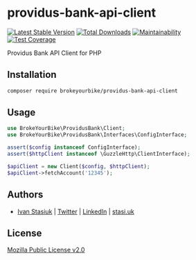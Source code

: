 # providus-bank-api-client

[![Latest Stable Version](https://img.shields.io/github/v/release/brokeyourbike/providus-bank-api-client-php)](https://github.com/brokeyourbike/providus-bank-api-client-php/releases)
[![Total Downloads](https://poser.pugx.org/brokeyourbike/providus-bank-api-client/downloads)](https://packagist.org/packages/brokeyourbike/providus-bank-api-client)
[![Maintainability](https://api.codeclimate.com/v1/badges/850e505d6973c5ac1312/maintainability)](https://codeclimate.com/github/brokeyourbike/providus-bank-api-client-php/maintainability)
[![Test Coverage](https://api.codeclimate.com/v1/badges/850e505d6973c5ac1312/test_coverage)](https://codeclimate.com/github/brokeyourbike/providus-bank-api-client-php/test_coverage)

Providus Bank API Client for PHP

## Installation

```bash
composer require brokeyourbike/providus-bank-api-client
```

## Usage

```php
use BrokeYourBike\ProvidusBank\Client;
use BrokeYourBike\ProvidusBank\Interfaces\ConfigInterface;

assert($config instanceof ConfigInterface);
assert($httpClient instanceof \GuzzleHttp\ClientInterface);

$apiClient = new Client($config, $httpClient);
$apiClient->fetchAccount('12345');
```

## Authors

- [Ivan Stasiuk](https://github.com/brokeyourbike) | [Twitter](https://twitter.com/brokeyourbike) | [LinkedIn](https://www.linkedin.com/in/brokeyourbike) | [stasi.uk](https://stasi.uk)

## License

[Mozilla Public License v2.0](https://github.com/brokeyourbike/providus-bank-api-client-php/blob/main/LICENSE)
